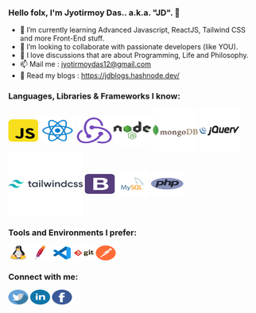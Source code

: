 ### Hello folx, I'm Jyotirmoy Das.. a.k.a. "JD". 👋

- 🌱 I’m currently learning Advanced Javascript, ReactJS, Tailwind CSS and more Front-End stuff. 
- 👯 I’m looking to collaborate with passionate developers (like YOU).
- 💬 I love discussions that are about Programming, Life and Philosophy.  
- 📫 Mail me : jyotirmoydas12@gmail.com
- &#128214; Read my blogs : https://jdblogs.hashnode.dev/

<!-- Languages -->
<h3 align="left">Languages, Libraries & Frameworks I know:</h3>
<p align="left">
<img align="center" src="https://github.com/jdx-code/dev-assets/blob/main/svgAssets/techs/javascript-svgrepo-com.svg" alt="javascript" height="45" width="60" />
<img align="center" src="https://github.com/jdx-code/dev-assets/blob/main/svgAssets/techs/reactts-svgrepo-com.svg" alt="react" height="55" width="70" />
<img align="center" src="https://github.com/jdx-code/dev-assets/blob/main/svgAssets/techs/redux-svgrepo-com.svg" alt="redux" height="55" width="70" />
<img align="center" src="https://github.com/jdx-code/dev-assets/blob/main/svgAssets/techs/nodejs-svgrepo-com(2).svg" alt="node" height="60" width="75" />
<img align="center" src="https://github.com/jdx-code/dev-assets/blob/main/svgAssets/techs/mongodb-svgrepo-com.svg" alt="mongo" height="85" width="90" /> 
<img align="center" src="https://github.com/jdx-code/dev-assets/blob/main/svgAssets/techs/jquery-svgrepo-com.svg" alt="jquery" height="85" width="80" />  
<img align="center" src="https://github.com/jdx-code/dev-assets/blob/main/svgAssets/techs/tailwindcss-svgrepo-com.svg" alt="tailwind" height="130" width="150" />
<img align="center" src="https://github.com/jdx-code/dev-assets/blob/main/svgAssets/techs/bootstrap-svgrepo-com.svg" alt="bootstrap" height="40" width="60" />
<img align="center" src="https://github.com/jdx-code/dev-assets/blob/main/svgAssets/techs/mysql-logo-svgrepo-com.svg" alt="mysql" height="55" width="65" />
<img align="center" src="https://github.com/jdx-code/dev-assets/blob/main/svgAssets/techs/php-1-logo-svgrepo-com.svg" alt="php" height="45" width="65" />   
</p>

<!--  Tools -->
<h3 align="left">Tools and Environments I prefer:</h3>
<p align="left">
<img align="center" src="https://github.com/jdx-code/dev-assets/blob/main/svgAssets/techs/linux-tux-svgrepo-com.svg" alt="linux" height="30" width="40" />
<img align="center" src="https://github.com/jdx-code/dev-assets/blob/main/svgAssets/techs/apache-svgrepo-com.svg" alt="apache" height="30" width="40" /> 
<img align="center" src="https://github.com/jdx-code/dev-assets/blob/main/svgAssets/techs/vscode-svgrepo-com.svg" alt="vscode" height="30" width="40" />
<img align="center" src="https://github.com/jdx-code/dev-assets/blob/main/svgAssets/techs/git-svgrepo-com.svg" alt="git" height="30" width="40" />
<img align="center" src="https://github.com/jdx-code/dev-assets/blob/main/svgAssets/techs/postman-icon-svgrepo-com.svg" alt="postman" height="30" width="40" />   
</p>

<!-- Social Icons -->
<h3 align="left">Connect with me:</h3>
<p align="left">
<a href="https://twitter.com/jdx_code" target="blank"><img align="center" src="https://github.com/jdx-code/dev-assets/blob/main/svgAssets/socials/twitter-svgrepo-com.svg" alt="twitter" height="30" width="40" /></a>
<a href="https://www.linkedin.com/in/jdx-code/" target="blank"><img align="center" src="https://github.com/jdx-code/dev-assets/blob/main/svgAssets/socials/linkedin-svgrepo-com.svg" alt="linkedin" height="30" width="40" /></a>
<a href="https://www.facebook.com/jdxcode99/" target="blank"><img align="center" src="https://github.com/jdx-code/dev-assets/blob/main/svgAssets/socials/facebook-svgrepo-com.svg" alt="facebook" height="30" width="40" /></a>  
</p>
